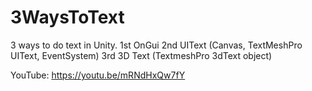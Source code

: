 # 3WaysToText
3 ways to do text in Unity. 
  1st OnGui
  2nd UIText (Canvas, TextMeshPro UIText, EventSystem)
  3rd 3D Text (TextmeshPro 3dText object)

YouTube: https://youtu.be/mRNdHxQw7fY

